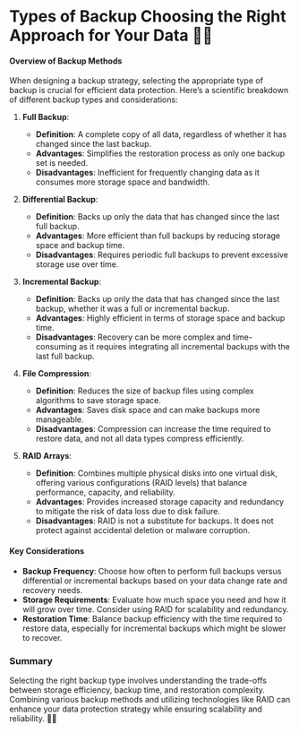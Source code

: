 # Types of Backup Choosing the Right Approach for Your Data 📂🔄

#### Overview of Backup Methods

When designing a backup strategy, selecting the appropriate type of backup is crucial for efficient data protection. Here’s a scientific breakdown of different backup types and considerations:

1. **Full Backup**:
   - **Definition**: A complete copy of all data, regardless of whether it has changed since the last backup.
   - **Advantages**: Simplifies the restoration process as only one backup set is needed.
   - **Disadvantages**: Inefficient for frequently changing data as it consumes more storage space and bandwidth. 

2. **Differential Backup**:
   - **Definition**: Backs up only the data that has changed since the last full backup.
   - **Advantages**: More efficient than full backups by reducing storage space and backup time.
   - **Disadvantages**: Requires periodic full backups to prevent excessive storage use over time. 

3. **Incremental Backup**:
   - **Definition**: Backs up only the data that has changed since the last backup, whether it was a full or incremental backup.
   - **Advantages**: Highly efficient in terms of storage space and backup time.
   - **Disadvantages**: Recovery can be more complex and time-consuming as it requires integrating all incremental backups with the last full backup.

4. **File Compression**:
   - **Definition**: Reduces the size of backup files using complex algorithms to save storage space.
   - **Advantages**: Saves disk space and can make backups more manageable.
   - **Disadvantages**: Compression can increase the time required to restore data, and not all data types compress efficiently.

5. **RAID Arrays**:
   - **Definition**: Combines multiple physical disks into one virtual disk, offering various configurations (RAID levels) that balance performance, capacity, and reliability.
   - **Advantages**: Provides increased storage capacity and redundancy to mitigate the risk of data loss due to disk failure.
   - **Disadvantages**: RAID is not a substitute for backups. It does not protect against accidental deletion or malware corruption.

#### Key Considerations

- **Backup Frequency**: Choose how often to perform full backups versus differential or incremental backups based on your data change rate and recovery needs.
- **Storage Requirements**: Evaluate how much space you need and how it will grow over time. Consider using RAID for scalability and redundancy.
- **Restoration Time**: Balance backup efficiency with the time required to restore data, especially for incremental backups which might be slower to recover.

### Summary

Selecting the right backup type involves understanding the trade-offs between storage efficiency, backup time, and restoration complexity. Combining various backup methods and utilizing technologies like RAID can enhance your data protection strategy while ensuring scalability and reliability. 🚀🔧
